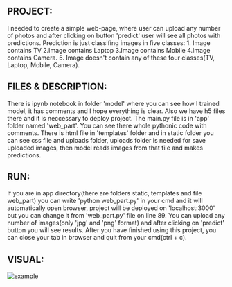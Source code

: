 ## PROJECT:
I needed to create a simple web-page, where user can upload any number of photos and after clicking on button 'predict' user will see all photos with predictions. Prediction is just classifing images in five classes: 1. Image contains TV 2.Image contains Laptop 3.Image contains Mobile 4.Image contains Camera. 5. Image doesn't contain any of these four classes(TV, Laptop, Mobile, Camera).

## FILES & DESCRIPTION: 
There is ipynb notebook in folder 'model' where you can see how I trained model, it has comments and I hope everything is clear. Also we have h5 files there and it is neccessary to deploy project. The main.py file is in 'app' folder named 'web_part'. You can see there whole pythonic code with comments. There is html file in 'templates' folder and in static folder you can see css file and uploads folder, uploads folder is needed for save uploaded images, then model reads images from that file and makes predictions.

## RUN:
If you are in app directory(there are folders static, templates and file web_part) you can write 'python web_part.py' in your cmd and it will automatically open browser, project will be deployed on 'localhost:3000' but you can change it from 'web_part.py' file on line 89. You can upload any number of images(only 'jpg' and 'png' format) and after clicking on 'predict' button you will see results. After you  have finished using this project, you can close your tab in browser and quit from your cmd(ctrl + c).

## VISUAL:
![example](https://user-images.githubusercontent.com/85623531/162536188-b6332b3d-af36-4b26-9cf2-990083fe426b.PNG)
